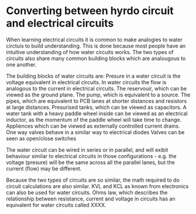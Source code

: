 # Converting between hyrdo circuit and electrical circuits

When learning electrical circuits it is common to make analogies to water circtuis to build understanding. This is done because most people have an intuitive understanding of how water circuits works. The two types of circuits also share many common building blocks which are analougous to one another.

The building blocks of water circuits are: 
    Presure in a water circuit is the voltage equivalent in electrical circuits.
    In water circuits the flow is analogous to the current in electrical circuits.
    The reservouir, which can be viewed as the ground plane.
    The pump, which is equivalent to a source.
    The pipes, which are equivalent to PCB lanes at shorter distances and resistors at large distances.
    Presurised tanks, which can be viewed as capacitors.
    A water tank with a heavy paddle wheel inside can be viewed as an electrical inductor, as the momentum of the paddle wheel will take time to change.
    Appliences which can be viewed as externally controlled current drains.
    One way valves behave in a similar way to electrical diodes
    Valves can be seen as open/close switches

The water circuit can be wired in series or in parallel, and will exibit behaviour similar to electrical circuits in those configurations - e.g. the voltage (presure) will be the same across all the parallel lanes, but the current (flow) may be different.


Because the two types of circuits are so similar, the math required to do circuit calculations are also similar. KVL and KCL as known from electronics can also be used for water circuits. Ohms law, which describes the relationship between resistance, current and voltage in circuits has an equivalent for water circuits called XXXX. 



